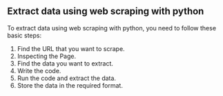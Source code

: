 ## Extract data using web scraping with python
To extract data using web scraping with python, you need to follow these basic steps:
1. Find the URL that you want to scrape.
2. Inspecting the Page.
3. Find the data you want to extract.
4. Write the code.
5. Run the code and extract the data.
6. Store the data in the required format.
